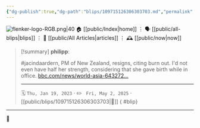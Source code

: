 ```yaml
---
{"dg-publish":true,"dg-path":"blips/109715126306303703.md","permalink":"/blips/109715126306303703/","title":"philipp on mastodon @ 2023-01-19"}
---
```



<div class="transclusion internal-embed is-loaded"><div class="markdown-embed">




![flenker-logo-RGB.png|40](/img/user/attachments/flenker-logo-RGB.png)
🏠 [[public/Index\|home]]  ⋮ 🗣️ [[public/all-blips\|blips]] ⋮  📝 [[public/All Articles\|articles]]  ⋮ 🕰️ [[public/now\|now]]


</div></div>


> [!summary] **philipp**:
>
> #jacindaardern, PM of New Zealand, resigns, citing burn out. I'd not even have half her strength, considering that she gave birth while in office. [bbc.com/news/world-asia-643272…](https://www.bbc.com/news/world-asia-64327224)
> - - -
>
> 🗓️ <code>Thu, Jan 19, 2023</code>  · ✏️ <code> Fri, May 2, 2025</code>  · [[public/blips/109715126306303703\|🔗]]
{ #blip}


- - -

 👾
